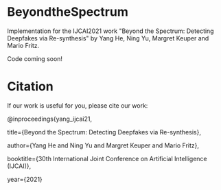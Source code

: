 # BeyondtheSpectrum
Implementation for the IJCAI2021 work "Beyond the Spectrum: Detecting Deepfakes via Re-synthesis" by Yang He, Ning Yu, Margret Keuper and Mario Fritz.

Code coming soon!

# Citation
If our work is useful for you, please cite our work:

@inproceedings{yang_ijcai21,

   title={Beyond the Spectrum: Detecting Deepfakes via Re-synthesis},
 
   author={Yang He and Ning Yu and Margret Keuper and Mario Fritz},
 
   booktitle={30th International Joint Conference on Artificial Intelligence (IJCAI)},
 
   year={2021}
